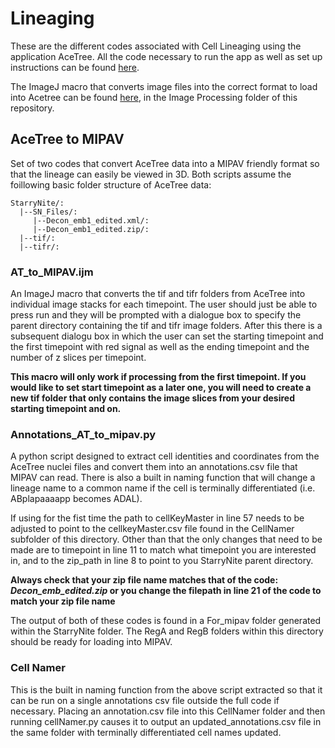 # Lineaging

These are the different codes associated with Cell Lineaging using the application AceTree. All the code necessary to run the app as well as set up instructions can be found [here](https://github.com/zhirongbaolab/AceTree.git).  

The ImageJ macro that converts image files into the correct format to load into Acetree can be found [here](https://github.com/gkroesc/Worm_untwisting_project/tree/main/Image_processing/Rotate_and_Slice), in the Image Processing folder of this repository. 

## AceTree to MIPAV

Set of two codes that convert AceTree data into a MIPAV friendly format so that the lineage can easily be viewed in 3D. Both scripts assume the foillowing basic folder structure of AceTree data:
```
StarryNite/: 
  |--SN_Files/: 
     |--Decon_emb1_edited.xml/: 
     |--Decon_emb1_edited.zip/: 
  |--tif/: 
  |--tifr/: 
```
### AT_to_MIPAV.ijm

An ImageJ macro that converts the tif and tifr folders from AceTree into individual image stacks for each timepoint. The user should just be able to press run and they will be prompted with a dialogue box to specify the parent directory containing the tif and tifr image folders. After this there is a subsequent dialogu box in which the user can set the starting timepoint and the first timepoint with red signal as well as the ending timepoint and the number of z slices per timepoint.

**This macro will only work if processing from the first timepoint. If you would like to set start timepoint as a later one, you will need to create a new tif folder that only contains the image slices from your desired starting timepoint and on.**

### Annotations_AT_to_mipav.py

A python script designed to extract cell identities and coordinates from the AceTree nuclei files and convert them into an annotations.csv file that MIPAV can read. There is also a built in naming function that will change a lineage name to a common name if the cell is terminally differentiated (i.e. ABplapaaaapp becomes ADAL).

If using for the fist time the path to cellKeyMaster in line 57 needs to be adjusted to point to the cellkeyMaster.csv file found in the CellNamer subfolder of this directory. Other than that the only changes that need to be made are to timepoint in line 11 to match what timepoint you are interested in, and to the zip_path in line 8 to point to you StarryNite parent directory.

**Always check that your zip file name matches that of the code: _Decon_emb_edited.zip_ or you change the filepath in line 21 of the code to match your zip file name** 


The output of both of these codes is found in a For_mipav folder generated within the StarryNite folder. The RegA and RegB folders within this directory should be ready for loading into MIPAV.

### Cell Namer
This is the built in naming function from the above script extracted so that it can be run on a single annotations csv file outside the full code if necessary. Placing an annotation.csv file into this CellNamer folder and then running cellNamer.py causes it to output an updated_annotations.csv file in the same folder with terminally differentiated cell names updated. 




